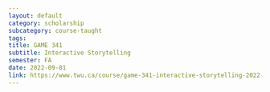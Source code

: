 ```yaml
---
layout: default
category: scholarship
subcategory: course-taught
tags:
title: GAME 341
subtitle: Interactive Storytelling
semester: FA
date: 2022-09-01
link: https://www.twu.ca/course/game-341-interactive-storytelling-2022-2023
---
```


